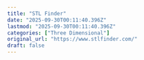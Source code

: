 ```yaml
---
title: "STL Finder"
date: "2025-09-30T00:11:40.396Z"
lastmod: "2025-09-30T00:11:40.396Z"
categories: ["Three Dimensional"]
original_url: "https://www.stlfinder.com/"
draft: false
---
```

